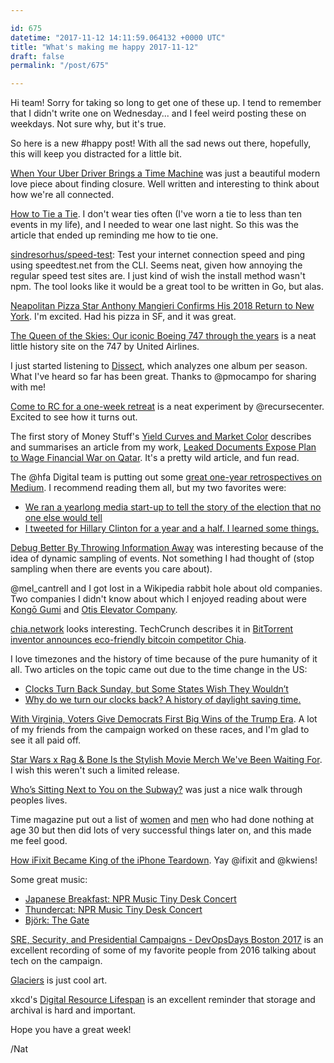 ```yaml
---

id: 675
datetime: "2017-11-12 14:11:59.064132 +0000 UTC"
title: "What's making me happy 2017-11-12"
draft: false
permalink: "/post/675"

---
```


Hi team! Sorry for taking so long to get one of these up. I tend to remember that I didn't write one on Wednesday... and I feel weird posting these on weekdays. Not sure why, but it's true.

So here is a new #happy post! With all the sad news out there, hopefully, this will keep you distracted for a little bit.


[When Your Uber Driver Brings a Time Machine](https://www.nytimes.com/2017/11/10/style/modern-love-when-your-uber-driver-brings-a-time-machine.html?smid=tw-nytstyles&smtyp=cur&_r=0) was just a beautiful modern love piece about finding closure. Well written and interesting to think about how we're all connected.

[How to Tie a Tie](http://www.esquire.com/style/advice/a25665/how-to-tie-a-tie-easy/). I don't wear ties often (I've worn a tie to less than ten events in my life), and I needed to wear one last night. So this was the article that ended up reminding me how to tie one.


[sindresorhus/speed-test](https://github.com/sindresorhus/speed-test): Test your internet connection speed and ping using speedtest.net from the CLI. Seems neat, given how annoying the regular speed test sites are. I just kind of wish the install method wasn't npm. The tool looks like it would be a  great tool to be written in Go, but alas.

[Neapolitan Pizza Star Anthony Mangieri Confirms His 2018 Return to New York](https://ny.eater.com/platform/amp/2017/11/10/16633652/una-pizza-napoletana-nyc-opening-plan). I'm excited. Had his pizza in SF, and it was great.

[The Queen of the Skies: Our iconic Boeing 747 through the years](http://view.ceros.com/united/747-queen-skies-farewell-mb/p/14) is a neat little history site on the 747 by United Airlines.

I just started listening to [Dissect](https://dissectpodcast.com/), which analyzes one album per season. What I've heard so far has been great. Thanks to @pmocampo for sharing with me!

[Come to RC for a one-week retreat](https://www.recurse.com/blog/121-come-to-rc-for-a-one-week-retreat) is a neat experiment by @recursecenter. Excited to see how it turns out.

The first story of Money Stuff's [Yield Curves and Market Color](https://www.bloomberg.com/view/articles/2017-11-10/yield-curves-and-market-color) describes and summarises an article from my work, [Leaked Documents Expose Plan to Wage Financial War on Qatar](https://theintercept.com/2017/11/09/uae-qatar-oitaba-rowland-banque-havilland-world-cup/). It's a pretty wild article, and fun read.

The @hfa Digital team is putting out some [great one-year retrospectives on Medium](https://medium.com/hillary-for-america-digital-one-year-later). I recommend reading them all, but my two favorites were:

 - [We ran a yearlong media start-up to tell the story of the election that no one else would tell](https://medium.com/hillary-for-america-digital-one-year-later/we-ran-a-yearlong-media-start-up-to-tell-the-story-of-the-election-that-no-one-else-would-tell-1b93583b0281?source=ifttt--------------1)
 - [I tweeted for Hillary Clinton for a year and a half. I learned some things.](https://medium.com/hillary-for-america-digital-one-year-later/i-tweeted-for-hillary-clinton-for-a-year-and-a-half-i-learned-some-things-9fb952076f25?source=ifttt--------------1)


[Debug Better By Throwing Information Away](https://honeycomb.io/blog/2017/11/debug-better-by-throwing-information-away/) was interesting because of the idea of dynamic sampling of events. Not something I had thought of (stop sampling when there are events you care about).

@mel_cantrell and I got lost in a Wikipedia rabbit hole about old companies. Two companies I didn't know about which I enjoyed reading about were [Kongō Gumi](https://en.wikipedia.org/wiki/Kong%!C(MISSING)5%!D(MISSING)_Gumi) and [Otis Elevator Company](https://en.wikipedia.org/wiki/Otis_Elevator_Company).

[chia.network](https://chia.network/) looks interesting. TechCrunch describes it in [BitTorrent inventor announces eco-friendly bitcoin competitor Chia](https://techcrunch.com/2017/11/08/chia-network-cryptocurrency/).

I love timezones and the history of time because of the pure humanity of it all. Two articles on the topic came out due to the time change in the US:

 - [Clocks Turn Back Sunday, but Some States Wish They Wouldn’t](https://www.nytimes.com/2017/03/12/us/spring-forward-daylight-savings-time.html)
 - [Why do we turn our clocks back? A history of daylight saving time.](https://www.washingtonpost.com/news/retropolis/wp/2017/11/04/termination-of-chaos-how-daylight-saving-solved-americas-clock-craziness/?sw_bypass=true)

[With Virginia, Voters Give Democrats First Big Wins of the Trump Era](https://www.nytimes.com/2017/11/07/us/politics/virginia-election-democrats.html?hp&action=click&pgtype=Homepage&clickSource=story-heading&module=a-lede-package-region&region=top-news&WT.nav=top-news). A lot of my friends from the campaign worked on these races, and I'm glad to see it all paid off.

[Star Wars x Rag & Bone Is the Stylish Movie Merch We've Been Waiting For](https://www.gq.com/story/star-wars-rag-and-bone-collection). I wish this weren't such a limited release.

[Who’s Sitting Next to You on the Subway?](http://nymag.com/daily/intelligencer/2017/10/whos-sitting-next-to-you-on-the-subway-we-asked.html) was just a nice walk through peoples lives.

Time magazine put out a list of [women](https://thehustle.co/part-2-10-amazing-entrepreneurs-who-had-accomplished-nothing-by-age-30) and [men](https://amp.timeinc.net/fortune/2016/02/23/entrepreneurs-accomplished-nothing-age-30) who had done nothing at age 30 but then did lots of very successful things later on, and this made me feel good.

[How iFixit Became King of the iPhone Teardown](https://motherboard.vice.com/en_us/article/7x4wxx/ifixit-iphone-x-teardown-behind-the-scenes). Yay @ifixit and @kwiens!

Some great music:

 - [Japanese Breakfast: NPR Music Tiny Desk Concert](https://www.youtube.com/watch?v=tK4gaJwXw_4&feature=youtu.be)
 - [Thundercat: NPR Music Tiny Desk Concert](https://www.youtube.com/watch?v=zhVgbZdMdb0&feature=youtu.be)
 - [Björk: The Gate](https://www.youtube.com/watch?v=_n0Ps1KWVU0&feature=youtu.be)


[SRE, Security, and Presidential Campaigns - DevOpsDays Boston 2017](http://confreaks.tv/videos/devopsdaysboston2017-sre-security-and-presidential-campaigns) is an excellent recording of some of my favorite people from 2016 talking about tech on the campaign.

[Glaciers](http://www.stfj.net/index2.php?year=2016&project=art/2016/Glaciers) is just cool art.

xkcd's [Digital Resource Lifespan](https://xkcd.com/1909/) is an excellent reminder that storage and archival is hard and important.

Hope you have a great week!

/Nat


